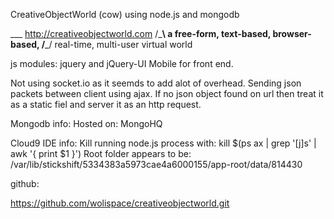 CreativeObjectWorld (cow) using node.js and mongodb

  ___  http://creativeobjectworld.com
/\___\ a free-form, text-based, browser-based, 
\/___/ real-time, multi-user virtual world

js modules:
jquery and jQuery-UI Mobile for front end.

Not using socket.io as it seemds to add alot of overhead.
Sending json packets between client using ajax.
If no json object found on url then treat it as a static fiel and server it as an http request.

Mongodb info:
Hosted on: MongoHQ


Cloud9 IDE info:
Kill running node.js process with: kill $(ps ax | grep '[j]s' | awk '{ print $1 }')
Root folder appears to be: /var/lib/stickshift/5334383a5973cae4a6000155/app-root/data/814430

github:

https://github.com/wolispace/creativeobjectworld.git

